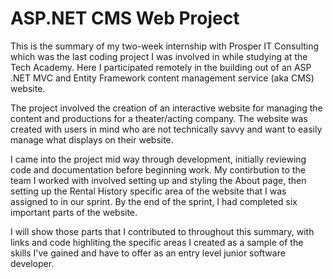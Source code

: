 # ASP.NET CMS Web Project
 
This is the summary of my two-week internship with Prosper IT Consulting which was the last coding project I was involved in while studying at the Tech Academy. Here I participated remotely in the building out of an ASP .NET MVC and Entity Framework content management service (aka CMS) website. 

The project involved the creation of an interactive website for managing the content and productions for a theater/acting company.
The website was created with users in mind who are not technically savvy and want to easily manage what displays on their website.

 I came into the project mid way through development, initially reviewing code and documentation before beginning work. My contirbution to the team I worked with involved setting up and styling the About page, then setting up the Rental History specific area of the website that I was assigned to in our sprint. By the end of the sprint, I had completed six important parts of the website. 
 
 I will show those parts that I contributed to throughout this summary, with links and code highliting the specific areas I created as a sample of the skills I've gained and have to offer as an entry level junior software developer.
 
 
